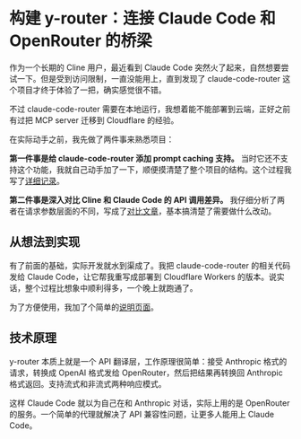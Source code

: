 # 构建 y-router：连接 Claude Code 和 OpenRouter 的桥梁

作为一个长期的 Cline 用户，最近看到 Claude Code 突然火了起来，自然想要尝试一下。但是受到访问限制，一直没能用上，直到发现了 claude-code-router 这个项目才终于体验了一把，确实感觉很不错。

不过 claude-code-router 需要在本地运行，我想着能不能部署到云端，正好之前有过把 MCP server 迁移到 Cloudflare 的经验。

在实际动手之前，我先做了两件事来熟悉项目：

**第一件事是给 claude-code-router 添加 prompt caching 支持。** 当时它还不支持这个功能，我就自己动手加了一下，顺便摸清楚了整个项目的结构。这个过程我写了[详细记录](https://luohy15.com/zhs/claude-code-prompt-caching/)。

**第二件事是深入对比 Cline 和 Claude Code 的 API 调用差异。** 我仔细分析了两者在请求参数层面的不同，写成了[对比文章](https://luohy15.com/zhs/compare-cline-and-claude-code/)，基本搞清楚了需要做什么改动。

## 从想法到实现

有了前面的基础，实际开发就水到渠成了。我把 claude-code-router 的相关代码发给 Claude Code，让它帮我重写成部署到 Cloudflare Workers 的版本。说实话，整个过程比想象中顺利得多，一个晚上就跑通了。

为了方便使用，我加了个简单的[说明页面](https://cc.yovy.app/)。

## 技术原理

y-router 本质上就是一个 API 翻译层，工作原理很简单：接受 Anthropic 格式的请求，转换成 OpenAI 格式发给 OpenRouter，然后把结果再转换回 Anthropic 格式返回。支持流式和非流式两种响应模式。

这样 Claude Code 就以为自己在和 Anthropic 对话，实际上用的是 OpenRouter 的服务。一个简单的代理就解决了 API 兼容性问题，让更多人能用上 Claude Code。